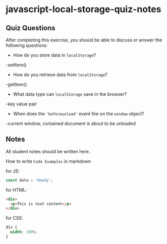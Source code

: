 # javascript-local-storage-quiz-notes

## Quiz Questions

After completing this exercise, you should be able to discuss or answer the following questions:

- How do you store data in `localStorage`?

-setItem()

- How do you retrieve data from `localStorage`?

-getItem()

- What data type can `localStorage` save in the browser?

-key value pair

- When does the `'beforeunload'` event fire on the `window` object?

-current window, contained document is about to be unloaded

## Notes

All student notes should be written here.

How to write `Code Examples` in markdown

for JS:

```javascript
const data = 'Howdy';
```

for HTML:

```html
<div>
  <p>This is text content</p>
</div>
```

for CSS:

```css
div {
  width: 100%;
}
```
